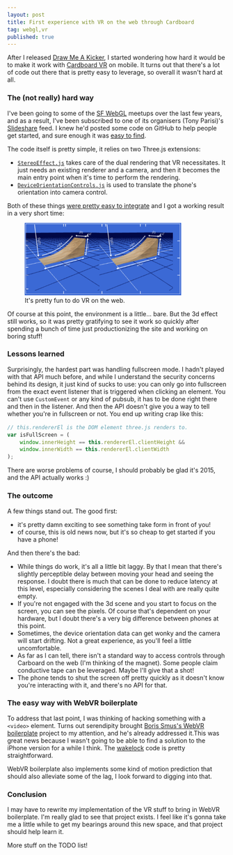 ```yaml
---
layout: post
title: First experience with VR on the web through Cardboard
tag: webgl,vr
published: true
---
```


After I released [Draw Me A Kicker](/Releasing-Draw-Me-a-Kicker/), I started wondering how hard it would be to make it work with [Cardboard VR](https://www.google.com/get/cardboard/) on mobile. It turns out that there's a lot of code out there that is pretty easy to leverage, so overall it wasn't hard at all.

### The (not really) hard way
I've been going to some of the [SF WebGL](http://www.meetup.com/WebGL-Developers-Meetup/) meetups over the last few years, and as a result, I've been subscribed to one of its organisers (Tony Parisi)'s [Slideshare](http://www.slideshare.net/auradeluxe/vr-without-borders-river-webvr-april-2015) feed. I knew he'd posted some code on GitHub to help people get started, and sure enough it was [easy to find](https://github.com/tparisi/WebVR/blob/master/examples/cube-cardboard.html).

The code itself is pretty simple, it relies on two Three.js extensions:

- [`StereoEffect.js`](https://github.com/mikaelgramont/drawmeakicker/blob/master/public/scripts/StereoEffect.js) takes care of the dual rendering that VR necessitates. It just needs an existing renderer and a camera, and then it becomes the main entry point when it's time to perform the rendering.
- [`DeviceOrientationControls.js`](https://github.com/mikaelgramont/drawmeakicker/blob/master/public/scripts/DeviceOrientationControls.js) is used to translate the phone's orientation into camera control.

Both of these things [were pretty easy to integrate](https://github.com/mikaelgramont/drawmeakicker/commit/a861ab1eb505f0ede044e2b72edc6f84adfbccd9) and I got a working result in a very short time:

<figure class="content-image">
	<img src="../images/vr/dmak-initial.png" alt="Screen capture of the VR mode in Draw Me a Kicker." width="360" height="166" />
	<figcaption>It's pretty fun to do VR on the web.</figcaption>
</figure>

Of course at this point, the environment is a little... bare. But the 3d effect still works, so it was pretty gratifying to see it work so quickly after spending a bunch of time just productionizing the site and working on boring stuff!

### Lessons learned
Surprisingly, the hardest part was handling fullscreen mode. I hadn't played with that API much before, and while I understand the security concerns behind its design, it just kind of sucks to use: you can only go into fullscreen from the exact event listener that is triggered when clicking an element. You can't use `CustomEvent` or any kind of pubsub, it has to be done right there and then in the listener. And then the API doesn't give you a way to tell whether you're in fullscreen or not. You end up writing crap like this:

```javascript
// this.rendererEl is the DOM element three.js renders to.
var isFullScreen = (
	window.innerHeight == this.rendererEl.clientHeight &&
    window.innerWidth == this.rendererEl.clientWidth
);
```

There are worse problems of course, I should probably be glad it's 2015, and the API actually works :)

### The outcome
A few things stand out. The good first:

- it's pretty damn exciting to see something take form in front of you!
- of course, this is old news now, but it's so cheap to get started if you have a phone!

And then there's the bad:

- While things do work, it's all a little bit laggy. By that I mean that there's slightly perceptible delay between moving your head and seeing the response. I doubt there is much that can be done to reduce latency at this level, especially considering the scenes I deal with are really quite empty.
- If you're not engaged with the 3d scene and you start to focus on the screen, you can see the pixels. Of course that's dependent on your hardware, but I doubt there's a very big difference between phones at this point.
- Sometimes, the device orientation data can get wonky and the camera will start drifting. Not a great experience, as you'll feel a little uncomfortable.
- As far as I can tell, there isn't a standard way to access controls through Carboard on the web (I'm thinking of the magnet). Some people claim conductive tape can be leveraged. Maybe I'll give that a shot!
- The phone tends to shut the screen off pretty quickly as it doesn't know you're interacting with it, and there's no API for that.

### The easy way with WebVR boilerplate
To address that last point, I was thinking of hacking something with a `<video>` element. Turns out serendipity brought [Boris Smus's WebVR boilerplate](https://github.com/borismus/webvr-polyfill) project to my attention, and he's already addressed it.This was great news because I wasn't going to be able to find a solution to the iPhone version for a while I think. The [wakelock](https://github.com/borismus/webvr-boilerplate/blob/master/src/wakelock.js) code is pretty straightforward.

WebVR boilerplate also implements some kind of motion prediction that should also alleviate some of the lag, I look forward to digging into that.

### Conclusion
I may have to rewrite my implementation of the VR stuff to bring in WebVR boilerplate. I'm really glad to see that project exists. I feel like it's gonna take me a little while to get my bearings around this new space, and that project should help learn it.

More stuff on the TODO list!